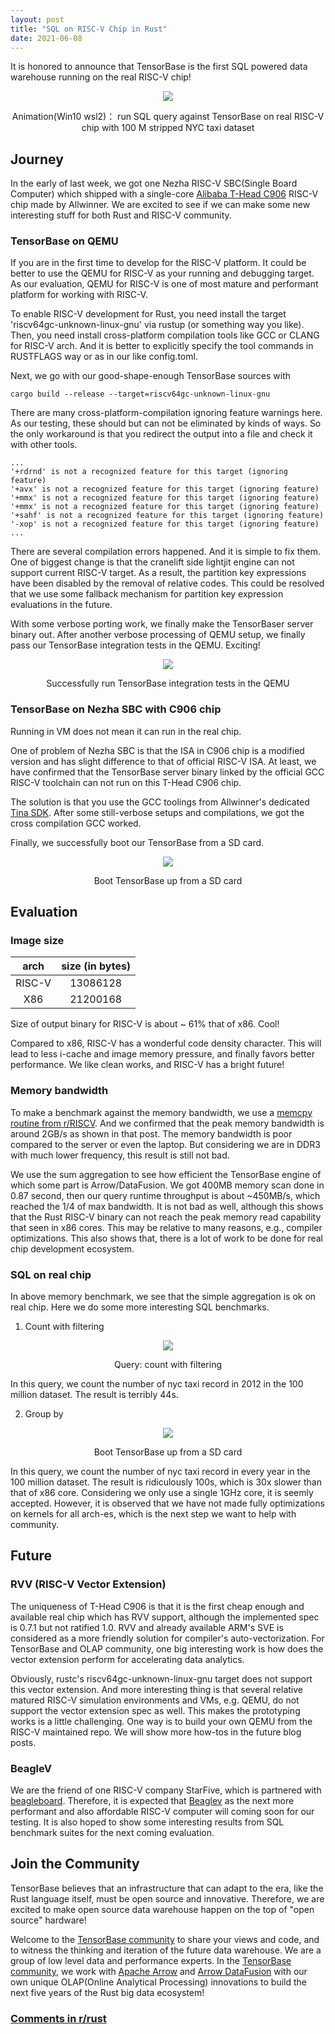 ```yaml
---
layout: post
title: "SQL on RISC-V Chip in Rust" 
date: 2021-06-08
---
```


It is honored to announce that TensorBase is the first SQL powered data warehouse running on the real RISC-V chip! 

<p></p>
<div align="center">
<img class="center_img_wider" src="/img/2021-06-08-sql_on_riscv_in_rust/base_on_nezha.gif"/>
</div>
<p align="center">Animation(Win10 wsl2)： run SQL query against TensorBase on real RISC-V chip with 100 M stripped NYC taxi dataset</p>

## Journey

In the early of last week, we got one Nezha RISC-V SBC(Single Board Computer) which shipped with a single-core [Alibaba T-Head C906](https://www.t-head.cn/product/c906?lang=en) RISC-V chip made by Allwinner. We are excited to see if we can make some new interesting stuff for both Rust and RISC-V community.

### TensorBase on QEMU

If you are in the first time to develop for the RISC-V platform. It could be better to use the QEMU for RISC-V as your running and debugging target. As our evaluation, QEMU for RISC-V is one of most mature and performant platform for working with RISC-V.

To enable RISC-V development for Rust, you need install the target 'riscv64gc-unknown-linux-gnu' via rustup (or something way you like). Then, you need install cross-platform compilation tools like GCC or CLANG for RISC-V arch. And it is better to explicitly specify the tool commands in RUSTFLAGS way or as in our like config.toml.

Next, we go with our good-shape-enough TensorBase sources with 

```
cargo build --release --target=riscv64gc-unknown-linux-gnu
```

There are many cross-platform-compilation ignoring feature warnings here. As our testing, these should but can not be eliminated by kinds of ways. So the only workaround is that you redirect the output into a file and check it with other tools. 
```
...
'+rdrnd' is not a recognized feature for this target (ignoring feature)
'+avx' is not a recognized feature for this target (ignoring feature)
'+mmx' is not a recognized feature for this target (ignoring feature)
'+mmx' is not a recognized feature for this target (ignoring feature)
'+sahf' is not a recognized feature for this target (ignoring feature)
'-xop' is not a recognized feature for this target (ignoring feature)
...
```

There are several compilation errors happened. And it is simple to fix them. One of biggest change is that the cranelift side lightjit engine can not support current RISC-V target. As a result, the partition key expressions have been disabled by the removal of relative codes. This could be resolved that we use some fallback mechanism for partition key expression evaluations in the future.

With some verbose porting work, we finally make the TensorBaser server binary out. After another verbose processing of QEMU setup, we finally pass our TensorBase integration tests in the QEMU. Exciting!

<p></p>
<div align="center">
<img class="center_img_wider" src="/img/2021-06-08-sql_on_riscv_in_rust/base_on_qemu_riscv.png"/>
</div>
<p align="center">Successfully run TensorBase integration tests in the QEMU</p>

### TensorBase on Nezha SBC with C906 chip

Running in VM does not mean it can run in the real chip. 

One of problem of Nezha SBC is that the ISA in C906 chip is a modified version and has slight difference to that of official RISC-V ISA. At least, we have confirmed that the TensorBase server binary linked by the official GCC RISC-V toolchain can not run on this T-Head C906 chip. 

The solution is that you use the GCC toolings from Allwinner's dedicated [Tina SDK](https://d1.docs.allwinnertech.com/source/4_tinaversion/). After some still-verbose setups and compilations, we got the cross compilation GCC worked. 

Finally, we successfully boot our TensorBase from a SD card.

<p></p>
<div align="center">
<img class="center_img_wider" src="/img/2021-06-08-sql_on_riscv_in_rust/base_server_up_nezha.png"/>
</div>
<p align="center">Boot TensorBase up from a SD card</p>


## Evaluation

### Image size

|arch | size (in bytes)|
:-: | :-----------:
RISC-V | 13086128
X86    | 21200168

Size of output binary for RISC-V is about ~ 61% that of x86. Cool! 

Compared to x86, RISC-V has a wonderful code density character. This will lead to less i-cache and image memory pressure, and finally favors better performance. We like clean works, and RISC-V has a bright future!

### Memory bandwidth

To make a benchmark against the memory bandwidth, we use a [memcpy routine from r/RISCV](https://www.reddit.com/r/RISCV/comments/mw50vo/test_of_standard_glibc_memcpy_vs_riscv_vector/). And we confirmed that the peak memory bandwidth is around 2GB/s as shown in that post. The memory bandwidth is poor compared to the server or even the laptop. But considering we are in DDR3 with much lower frequency, this result is still not bad.

We use the sum aggregation to see how efficient the TensorBase engine of which some part is Arrow/DataFusion. We got 400MB memory scan done in 0.87 second, then our query runtime throughput is about ~450MB/s, which reached the 1/4 of max bandwidth. It is not bad as well, although this shows that the Rust RISC-V binary can not reach the peak memory read capability that seen in x86 cores. This may be relative to many reasons, e.g., compiler optimizations. This also shows that, there is a lot of work to be done for real chip development ecosystem.

### SQL on real chip

In above memory benchmark, we see that the simple aggregation is ok on real chip. Here we do some more interesting SQL benchmarks.

1. Count with filtering

<p></p>
<div align="center">
<img class="center_img_wider" src="/img/2021-06-08-sql_on_riscv_in_rust/filtering_count.PNG"/>
</div>
<p align="center">Query: count with filtering</p>

In this query, we count the number of nyc taxi record in 2012 in the 100 million dataset. The result is terribly 44s. 

2. Group by

<p></p>
<div align="center">
<img class="center_img_wider" src="/img/2021-06-08-sql_on_riscv_in_rust/complex_query.PNG"/>
</div>
<p align="center">Boot TensorBase up from a SD card</p>

In this query, we count the number of nyc taxi record in every year in the 100 million dataset. The result is ridiculously 100s, which is 30x slower than that of x86 core. Considering we only use a single 1GHz core, it is seemly accepted. However, it is observed that we have not made fully optimizations on kernels for all arch-es, which is the next step we want to help with community. 

## Future

### RVV (RISC-V Vector Extension)

The uniqueness of T-Head C906 is that it is the first cheap enough and available real chip which has RVV support, although the implemented spec is 0.7.1 but not ratified 1.0. RVV and already available ARM's SVE is considered as a more friendly solution for compiler's auto-vectorization. For TensorBase and OLAP community, one big interesting work is how does the vector extension perform for accelerating data analytics. 

Obviously, rustc's riscv64gc-unknown-linux-gnu target does not support this vector extension. And more interesting thing is that several relative matured RISC-V simulation environments and VMs, e.g. QEMU, do not support the vector extension spec as well. This makes the prototyping works is a little challenging. One way is to build your own QEMU from the RISC-V maintained repo. We will show more how-tos in the future blog posts. 

### BeagleV

We are the friend of one RISC-V company StarFive, which is partnered with [beagleboard](https://beagleboard.org). Therefore, it is expected that [Beaglev](https://beagleboard.org/beaglev) as the next more performant and also affordable RISC-V computer will coming soon for our testing. It is also hoped to show some interesting results from SQL benchmark suites for the next coming evaluation.

## Join the Community

TensorBase believes that an infrastructure that can adapt to the era, like the Rust language itself, must be open source and innovative. Therefore, we are excited to make open source data warehouse happen on the top of "open source" hardware! 

Welcome to the [TensorBase community](https://github.com/tensorbase/tensorbase) to share your views and code, and to witness the thinking and iteration of the future data warehouse. We are a group of low level data and performance experts. In the [TensorBase community](https://github.com/tensorbase/tensorbase), we work with [Apache Arrow](https://github.com/apache/arrow-rs) and [Arrow DataFusion](https://github.com/apache/arrow-datafusion) with our own unique OLAP(Online Analytical Processing) innovations to build the next five years of the Rust big data ecosystem!

<p></p>

### [Comments in r/rust](https://www.reddit.com/r/rust/comments/nvy2oa/sql_on_riscv_chip_in_rust/)